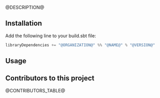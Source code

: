 @DESCRIPTION@

## Installation

Add the following line to your build.sbt file:

```sbt
libraryDependencies += "@ORGANIZATION@" %% "@NAME@" % "@VERSION@"
```

## Usage

## Contributors to this project 

@CONTRIBUTORS_TABLE@
